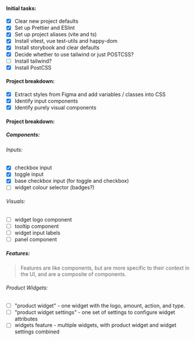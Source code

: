 #### Initial tasks:

- [x] Clear new project defaults
- [x] Set up Prettier and ESlint
- [x] Set up project aliases (vite and ts)
- [x] Install vitest, vue test-utils and happy-dom
- [x] Install storybook and clear defaults
- [x] Decide whether to use tailwind or just POSTCSS?
- [ ] Install tailwind?
- [x] Install PostCSS

#### Project breakdown:

- [x] Extract styles from Figma and add variables / classes into CSS
- [x] Identify input components
- [x] Identify purely visual components

#### Project breakdown:

##### Components:

###### Inputs:

- [x] checkbox input
- [x] toggle input
- [x] base checkbox input (for toggle and checkbox)
- [ ] widget colour selector (badges?)

###### Visuals:

- [ ] widget logo component
- [ ] tooltip component
- [ ] widget input labels
- [ ] panel component

##### Features:

> Features are like components, but are more specific to their context in the UI, and are a composite of components.

###### Product Widgets:

- [ ] "product widget" - one widget with the logo, amount, action, and type.
- [ ] "product widget settings" - one set of settings to configure widget attributes
- [ ] widgets feature - multiple widgets, with product widget and widget settings combined
